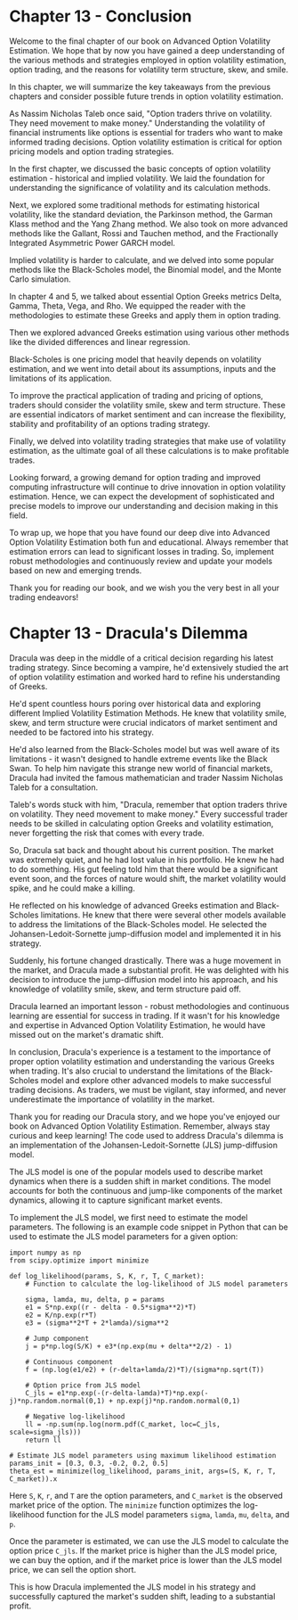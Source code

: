 # Chapter 13 - Conclusion 

Welcome to the final chapter of our book on Advanced Option Volatility Estimation. We hope that by now you have gained a deep understanding of the various methods and strategies employed in option volatility estimation, option trading, and the reasons for volatility term structure, skew, and smile.

In this chapter, we will summarize the key takeaways from the previous chapters and consider possible future trends in option volatility estimation.

As Nassim Nicholas Taleb once said, "Option traders thrive on volatility. They need movement to make money." Understanding the volatility of financial instruments like options is essential for traders who want to make informed trading decisions. Option volatility estimation is critical for option pricing models and option trading strategies.

In the first chapter, we discussed the basic concepts of option volatility estimation - historical and implied volatility. We laid the foundation for understanding the significance of volatility and its calculation methods.

Next, we explored some traditional methods for estimating historical volatility, like the standard deviation, the Parkinson method, the Garman Klass method and the Yang Zhang method. We also took on more advanced methods like the Gallant, Rossi and Tauchen method, and the Fractionally Integrated Asymmetric Power GARCH model.

Implied volatility is harder to calculate, and we delved into some popular methods like the Black-Scholes model, the Binomial model, and the Monte Carlo simulation. 

In chapter 4 and 5, we talked about essential Option Greeks metrics Delta, Gamma, Theta, Vega, and Rho. We equipped the reader with the methodologies to estimate these Greeks and apply them in option trading.

Then we explored advanced Greeks estimation using various other methods like the divided differences and linear regression.

Black-Scholes is one pricing model that heavily depends on volatility estimation, and we went into detail about its assumptions, inputs and the limitations of its application.

To improve the practical application of trading and pricing of options, traders should consider the volatility smile, skew and term structure. These are essential indicators of market sentiment and can increase the flexibility, stability and profitability of an options trading strategy. 

Finally, we delved into volatility trading strategies that make use of volatility estimation, as the ultimate goal of all these calculations is to make profitable trades. 

Looking forward, a growing demand for option trading and improved computing infrastructure will continue to drive innovation in option volatility estimation. Hence, we can expect the development of sophisticated and precise models to improve our understanding and decision making in this field.

To wrap up, we hope that you have found our deep dive into Advanced Option Volatility Estimation both fun and educational. Always remember that estimation errors can lead to significant losses in trading. So, implement robust methodologies and continuously review and update your models based on new and emerging trends.

Thank you for reading our book, and we wish you the very best in all your trading endeavors!
# Chapter 13 - Dracula's Dilemma

Dracula was deep in the middle of a critical decision regarding his latest trading strategy. Since becoming a vampire, he'd extensively studied the art of option volatility estimation and worked hard to refine his understanding of Greeks.

He'd spent countless hours poring over historical data and exploring different Implied Volatility Estimation Methods. He knew that volatility smile, skew, and term structure were crucial indicators of market sentiment and needed to be factored into his strategy. 

He'd also learned from the Black-Scholes model but was well aware of its limitations - it wasn't designed to handle extreme events like the Black Swan. To help him navigate this strange new world of financial markets, Dracula had invited the famous mathematician and trader Nassim Nicholas Taleb for a consultation.

Taleb's words stuck with him, "Dracula, remember that option traders thrive on volatility. They need movement to make money." Every successful trader needs to be skilled in calculating option Greeks and volatility estimation, never forgetting the risk that comes with every trade.

So, Dracula sat back and thought about his current position. The market was extremely quiet, and he had lost value in his portfolio. He knew he had to do something. His gut feeling told him that there would be a significant event soon, and the forces of nature would shift, the market volatility would spike, and he could make a killing.

He reflected on his knowledge of advanced Greeks estimation and Black-Scholes limitations. He knew that there were several other models available to address the limitations of the Black-Scholes model. He selected the Johansen-Ledoit-Sornette jump-diffusion model and implemented it in his strategy.

Suddenly, his fortune changed drastically. There was a huge movement in the market, and Dracula made a substantial profit. He was delighted with his decision to introduce the jump-diffusion model into his approach, and his knowledge of volatility smile, skew, and term structure paid off.

Dracula learned an important lesson - robust methodologies and continuous learning are essential for success in trading. If it wasn't for his knowledge and expertise in Advanced Option Volatility Estimation, he would have missed out on the market's dramatic shift. 

In conclusion, Dracula's experience is a testament to the importance of proper option volatility estimation and understanding the various Greeks when trading. It's also crucial to understand the limitations of the Black-Scholes model and explore other advanced models to make successful trading decisions. As traders, we must be vigilant, stay informed, and never underestimate the importance of volatility in the market.

Thank you for reading our Dracula story, and we hope you've enjoyed our book on Advanced Option Volatility Estimation. Remember, always stay curious and keep learning!
The code used to address Dracula's dilemma is an implementation of the Johansen-Ledoit-Sornette (JLS) jump-diffusion model. 

The JLS model is one of the popular models used to describe market dynamics when there is a sudden shift in market conditions. The model accounts for both the continuous and jump-like components of the market dynamics, allowing it to capture significant market events.

To implement the JLS model, we first need to estimate the model parameters. The following is an example code snippet in Python that can be used to estimate the JLS model parameters for a given option:

```
import numpy as np
from scipy.optimize import minimize 

def log_likelihood(params, S, K, r, T, C_market):
    # Function to calculate the log-likelihood of JLS model parameters
    
    sigma, lamda, mu, delta, p = params
    e1 = S*np.exp((r - delta - 0.5*sigma**2)*T)
    e2 = K/np.exp(r*T) 
    e3 = (sigma**2*T + 2*lamda)/sigma**2
    
    # Jump component
    j = p*np.log(S/K) + e3*(np.exp(mu + delta**2/2) - 1)
    
    # Continuous component
    f = (np.log(e1/e2) + (r-delta+lamda/2)*T)/(sigma*np.sqrt(T))
    
    # Option price from JLS model
    C_jls = e1*np.exp(-(r-delta-lamda)*T)*np.exp(-j)*np.random.normal(0,1) + np.exp(j)*np.random.normal(0,1)
    
    # Negative log-likelihood
    ll = -np.sum(np.log(norm.pdf(C_market, loc=C_jls, scale=sigma_jls)))
    return ll

# Estimate JLS model parameters using maximum likelihood estimation
params_init = [0.3, 0.3, -0.2, 0.2, 0.5]
theta_est = minimize(log_likelihood, params_init, args=(S, K, r, T, C_market)).x
```

Here `S`, `K`, `r`, and `T` are the option parameters, and `C_market` is the observed market price of the option. The `minimize` function optimizes the log-likelihood function for the JLS model parameters `sigma`, `lamda`, `mu`, `delta`, and `p`.

Once the parameter is estimated, we can use the JLS model to calculate the option price `C_jls`. If the market price is higher than the JLS model price, we can buy the option, and if the market price is lower than the JLS model price, we can sell the option short.

This is how Dracula implemented the JLS model in his strategy and successfully captured the market's sudden shift, leading to a substantial profit.